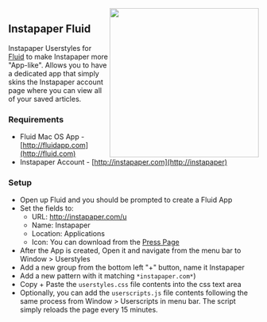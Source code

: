<img src="https://github.com/jordanandree/instapaper-fluid/screenshot.png" width="300px" align="right" />

## Instapaper Fluid

Instapaper Userstyles for [Fluid](http://fluidapp.com/) to make Instapaper more "App-like". Allows you to have a dedicated app that simply skins the Instapaper account page where you can view all of your saved articles. 

### Requirements

* Fluid Mac OS App - [http://fluidapp.com](http://fluid.com)
* Instapaper Account - [http://instapaper.com](http://instapaper)

### Setup

* Open up Fluid and you should be prompted to create a Fluid App
* Set the fields to:
	* URL: http://instapaper.com/u 	
	* Name: Instapaper
	* Location: Applications
	* Icon: You can download from the [Press Page](http://www.instapaper.com/press-kit)
* After the App is created, Open it and navigate from the menu bar to Window > Userstyles
* Add a new group from the bottom left "+" button, name it Instapaper
* Add a new pattern with it matching `*instapaper.com*`)
* Copy + Paste the `userstyles.css` file contents into the css text area
* Optionally, you can add the `userscripts.js` file contents following the same process from Window > Userscripts in menu bar. The script simply reloads the page every 15 minutes.